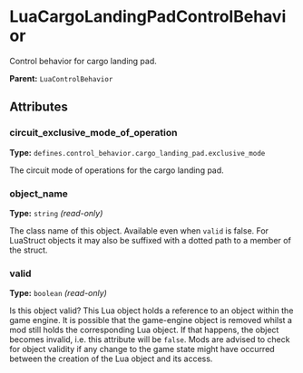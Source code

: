 # LuaCargoLandingPadControlBehavior

Control behavior for cargo landing pad.

**Parent:** `LuaControlBehavior`

## Attributes

### circuit_exclusive_mode_of_operation

**Type:** `defines.control_behavior.cargo_landing_pad.exclusive_mode`

The circuit mode of operations for the cargo landing pad.

### object_name

**Type:** `string` _(read-only)_

The class name of this object. Available even when `valid` is false. For LuaStruct objects it may also be suffixed with a dotted path to a member of the struct.

### valid

**Type:** `boolean` _(read-only)_

Is this object valid? This Lua object holds a reference to an object within the game engine. It is possible that the game-engine object is removed whilst a mod still holds the corresponding Lua object. If that happens, the object becomes invalid, i.e. this attribute will be `false`. Mods are advised to check for object validity if any change to the game state might have occurred between the creation of the Lua object and its access.

